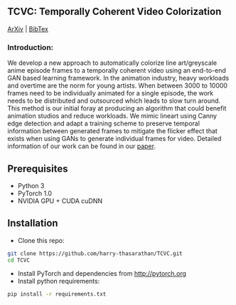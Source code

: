 ## TCVC: Temporally Coherent Video Colorization
[ArXiv](https://arxiv.org/abs/1904.09527) | [BibTex](#citation)

### Introduction:
We develop a new approach to automatically colorize line art/greyscale anime episode frames to a temporally coherent video using an end-to-end GAN based learning framework. In the animation industry, heavy workloads and overtime are the norm for young artists. When between 3000 to 10000 frames need to be individually animated for a single episode, the work needs to be distributed and outsourced which leads to slow turn around. This method is our initial foray at producing an algorithm that could benefit animation studios and reduce workloads. We mimic lineart using Canny edge detection and adapt a training scheme to preserve temporal information between generated frames to mitigate the flicker effect that exists when using GANs to generate individual frames for video. Detailed information of our work can be found in our [paper](https://arxiv.org/abs/1904.09527).

## Prerequisites
- Python 3
- PyTorch 1.0
- NVIDIA GPU + CUDA cuDNN

## Installation
- Clone this repo:
```bash
git clone https://github.com/harry-thasarathan/TCVC.git
cd TCVC
```
- Install PyTorch and dependencies from http://pytorch.org
- Install python requirements:
```bash
pip install -r requirements.txt
```
